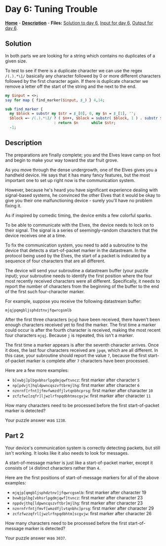 # Day 6: Tuning Trouble

**[Home](README.md)** - **[Description](#description)** - **Files:** [Solution to day 6](06.pl), [Input for day 6](data/06.txt), [Output for day 6](out/06.txt).

## Solution

In both parts we are looking for a string which contains no duplicates of a given size.

To test to see if there is a duplicate character we can use the regex `/(.).*\1/` basically any character followed by 0 or more different characters followed by the first character again. If there is duplicate character we remove a letter off the start of the string and the next to the end.

```perl
my $input = <>;
say for map { find_marker($input, $_) } 4,14;

sub find_marker {
  my $block = substr my $str = $_[0], 0, my $n = $_[1], '';
  $block =~ /(.).*\1/ ? ( $n++, $block = substr( $block, 1 ) . substr $str, 0, 1, '' )
                      : return $n      while $str;
  -1;
```

## Description
The preparations are finally complete; you and the Elves leave camp on foot and begin to make your way toward the star fruit grove.

As you move through the dense undergrowth, one of the Elves gives you a handheld device. He says that it has many fancy features, but the most important one to set up right now is the communication system.

However, because he's heard you have significant experience dealing with signal-based systems, he convinced the other Elves that it would be okay to give you their one malfunctioning device - surely you'll have no problem fixing it.

As if inspired by comedic timing, the device emits a few colorful sparks.

To be able to communicate with the Elves, the device needs to lock on to their signal. The signal is a series of seemingly-random characters that the device receives one at a time.

To fix the communication system, you need to add a subroutine to the device that detects a start-of-packet marker in the datastream. In the protocol being used by the Elves, the start of a packet is indicated by a sequence of four characters that are all different.

The device will send your subroutine a datastream buffer (your puzzle input); your subroutine needs to identify the first position where the four most recently received characters were all different. Specifically, it needs to report the number of characters from the beginning of the buffer to the end of the first such four-character marker.

For example, suppose you receive the following datastream buffer:
```
mjqjpqmgbljsphdztnvjfqwrcgsmlb
```
After the first three characters (`mjq`) have been received, there haven't been enough characters received yet to find the marker. The first time a marker could occur is after the fourth character is received, making the most recent four characters `mjqj`. Because `j` is repeated, this isn't a marker.

The first time a marker appears is after the seventh character arrives. Once it does, the last four characters received are `jpqm`, which are all different. In this case, your subroutine should report the value `7`, because the first start-of-packet marker is complete after `7` characters have been processed.

Here are a few more examples:

 * `b[vwbj]plbgvbhsrlpgdmjqwftvncz`: first marker after character `5`
 * `np[pdvjt]hqldpwncqszvftbrmjlhg`: first marker after character `6`
 * `nznrnf[rfnt]jfmvfwmzdfjlvtqnbhcprsg`: first marker after character `10`
 * `zcfzfwz[zqfr]ljwzlrfnpqdbhtmscgvjw`: first marker after character `11`

How many characters need to be processed before the first start-of-packet marker is detected?

Your puzzle answer was `1238`.

## Part 2

Your device's communication system is correctly detecting packets, but still isn't working. It looks like it also needs to look for messages.

A start-of-message marker is just like a start-of-packet marker, except it consists of `14` distinct characters rather than `4`.

Here are the first positions of start-of-message markers for all of the above examples:

 * `mjqjp[qmgbljsphdztnv]jfqwrcgsmlb`: first marker after character 19
 * `bvwbjplbg[vbhsrlpgdmjqwf]tvncz`: first marker after character 23
 * `nppdvjthq[ldpwncqszvftbr]mjlhg`: first marker after character 23
 * `nznrnfrfntjfmvf[wmzdfjlvtqnbhc]prsg`: first marker after character 29
 * `zcfzfwzzqfrl[jwzlrfnpqdbhtm]scgvjw`: first marker after character 26

How many characters need to be processed before the first start-of-message marker is detected?

Your puzzle answer was `3037`.
